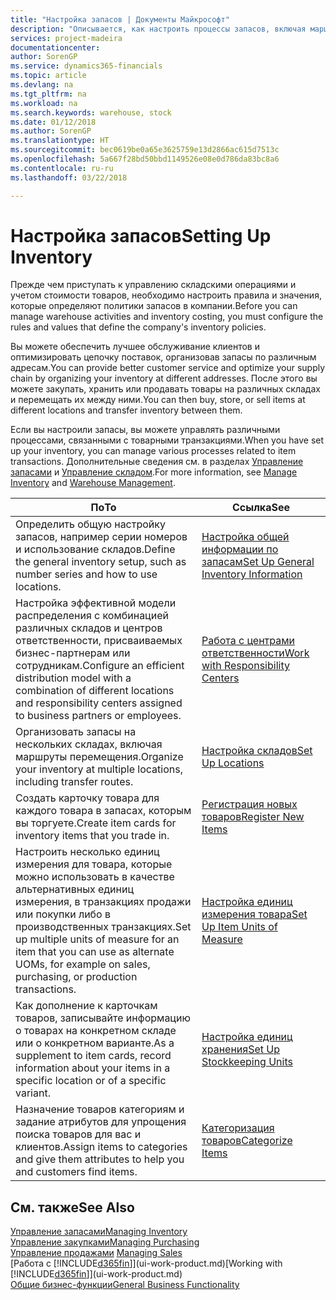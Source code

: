 ```yaml
---
title: "Настройка запасов | Документы Майкрософт"
description: "Описывается, как настроить процессы запасов, включая маршруты перемещения и склады."
services: project-madeira
documentationcenter: 
author: SorenGP
ms.service: dynamics365-financials
ms.topic: article
ms.devlang: na
ms.tgt_pltfrm: na
ms.workload: na
ms.search.keywords: warehouse, stock
ms.date: 01/12/2018
ms.author: SorenGP
ms.translationtype: HT
ms.sourcegitcommit: bec0619be0a65e3625759e13d2866ac615d7513c
ms.openlocfilehash: 5a667f28bd50bbd1149526e08e0d786da83bc8a6
ms.contentlocale: ru-ru
ms.lasthandoff: 03/22/2018

---
```

# <a name="setting-up-inventory"></a><span data-ttu-id="db4b2-103">Настройка запасов</span><span class="sxs-lookup"><span data-stu-id="db4b2-103">Setting Up Inventory</span></span>
<span data-ttu-id="db4b2-104">Прежде чем приступать к управлению складскими операциями и учетом стоимости товаров, необходимо настроить правила и значения, которые определяют политики запасов в компании.</span><span class="sxs-lookup"><span data-stu-id="db4b2-104">Before you can manage warehouse activities and inventory costing, you must configure the rules and values that define the company's inventory policies.</span></span>

<span data-ttu-id="db4b2-105">Вы можете обеспечить лучшее обслуживание клиентов и оптимизировать цепочку поставок, организовав запасы по различным адресам.</span><span class="sxs-lookup"><span data-stu-id="db4b2-105">You can provide better customer service and optimize your supply chain by organizing your inventory at different addresses.</span></span> <span data-ttu-id="db4b2-106">После этого вы можете закупать, хранить или продавать товары на различных складах и перемещать их между ними.</span><span class="sxs-lookup"><span data-stu-id="db4b2-106">You can then buy, store, or sell items at different locations and transfer inventory between them.</span></span>

<span data-ttu-id="db4b2-107">Если вы настроили запасы, вы можете управлять различными процессами, связанными с товарными транзакциями.</span><span class="sxs-lookup"><span data-stu-id="db4b2-107">When you have set up your inventory, you can manage various processes related to item transactions.</span></span> <span data-ttu-id="db4b2-108">Дополнительные сведения см. в разделах [Управление запасами](inventory-manage-inventory.md) и [Управление складом](warehouse-manage-warehouse.md).</span><span class="sxs-lookup"><span data-stu-id="db4b2-108">For more information, see [Manage Inventory](inventory-manage-inventory.md) and [Warehouse Management](warehouse-manage-warehouse.md).</span></span>

| <span data-ttu-id="db4b2-109">По</span><span class="sxs-lookup"><span data-stu-id="db4b2-109">To</span></span> | <span data-ttu-id="db4b2-110">Ссылка</span><span class="sxs-lookup"><span data-stu-id="db4b2-110">See</span></span> |
| --- | --- |
| <span data-ttu-id="db4b2-111">Определить общую настройку запасов, например серии номеров и использование складов.</span><span class="sxs-lookup"><span data-stu-id="db4b2-111">Define the general inventory setup, such as number series and how to use locations.</span></span> |[<span data-ttu-id="db4b2-112">Настройка общей информации по запасам</span><span class="sxs-lookup"><span data-stu-id="db4b2-112">Set Up General Inventory Information</span></span>](inventory-how-setup-general.md) |
|<span data-ttu-id="db4b2-113">Настройка эффективной модели распределения с комбинацией различных складов и центров ответственности, присваиваемых бизнес-партнерам или сотрудникам.</span><span class="sxs-lookup"><span data-stu-id="db4b2-113">Configure an efficient distribution model with a combination of different locations and responsibility centers assigned to business partners or employees.</span></span>|[<span data-ttu-id="db4b2-114">Работа с центрами ответственности</span><span class="sxs-lookup"><span data-stu-id="db4b2-114">Work with Responsibility Centers</span></span>](inventory-responsibility-centers.md)|
| <span data-ttu-id="db4b2-115">Организовать запасы на нескольких складах, включая маршруты перемещения.</span><span class="sxs-lookup"><span data-stu-id="db4b2-115">Organize your inventory at multiple locations, including transfer routes.</span></span> |[<span data-ttu-id="db4b2-116">Настройка складов</span><span class="sxs-lookup"><span data-stu-id="db4b2-116">Set Up Locations</span></span>](inventory-how-register-new-items.md) |
| <span data-ttu-id="db4b2-117">Создать карточку товара для каждого товара в запасах, которым вы торгуете.</span><span class="sxs-lookup"><span data-stu-id="db4b2-117">Create item cards for inventory items that you trade in.</span></span> |[<span data-ttu-id="db4b2-118">Регистрация новых товаров</span><span class="sxs-lookup"><span data-stu-id="db4b2-118">Register New Items</span></span>](inventory-how-register-new-items.md) |
|<span data-ttu-id="db4b2-119">Настроить несколько единиц измерения для товара, которые можно использовать в качестве альтернативных единиц измерения, в транзакциях продажи или покупки либо в производственных транзакциях.</span><span class="sxs-lookup"><span data-stu-id="db4b2-119">Set up multiple units of measure for an item that you can use as alternate UOMs, for example on sales, purchasing, or production transactions.</span></span>|[<span data-ttu-id="db4b2-120">Настройка единиц измерения товара</span><span class="sxs-lookup"><span data-stu-id="db4b2-120">Set Up Item Units of Measure</span></span>](inventory-how-setup-units-of-measure.md)|
|<span data-ttu-id="db4b2-121">Как дополнение к карточкам товаров, записывайте информацию о товарах на конкретном складе или о конкретном варианте.</span><span class="sxs-lookup"><span data-stu-id="db4b2-121">As a supplement to item cards, record information about your items in a specific location or of a specific variant.</span></span>|[<span data-ttu-id="db4b2-122">Настройка единиц хранения</span><span class="sxs-lookup"><span data-stu-id="db4b2-122">Set Up Stockkeeping Units</span></span>](inventory-how-to-set-up-stockkeeping-units.md)|
| <span data-ttu-id="db4b2-123">Назначение товаров категориям и задание атрибутов для упрощения поиска товаров для вас и клиентов.</span><span class="sxs-lookup"><span data-stu-id="db4b2-123">Assign items to categories and give them attributes to help you and customers find items.</span></span> |[<span data-ttu-id="db4b2-124">Категоризация товаров</span><span class="sxs-lookup"><span data-stu-id="db4b2-124">Categorize Items</span></span>](inventory-how-categorize-items.md) |

## <a name="see-also"></a><span data-ttu-id="db4b2-125">См. также</span><span class="sxs-lookup"><span data-stu-id="db4b2-125">See Also</span></span>
[<span data-ttu-id="db4b2-126">Управление запасами</span><span class="sxs-lookup"><span data-stu-id="db4b2-126">Managing Inventory</span></span>](inventory-manage-inventory.md)  
[<span data-ttu-id="db4b2-127">Управление закупками</span><span class="sxs-lookup"><span data-stu-id="db4b2-127">Managing Purchasing</span></span>](purchasing-manage-purchasing.md)  
<span data-ttu-id="db4b2-128">[Управление продажами](sales-manage-sales.md)  </span><span class="sxs-lookup"><span data-stu-id="db4b2-128">[Managing Sales](sales-manage-sales.md)  </span></span>  
<span data-ttu-id="db4b2-129">[Работа с [!INCLUDE[d365fin](includes/d365fin_md.md)]](ui-work-product.md)</span><span class="sxs-lookup"><span data-stu-id="db4b2-129">[Working with [!INCLUDE[d365fin](includes/d365fin_md.md)]](ui-work-product.md)</span></span>  
[<span data-ttu-id="db4b2-130">Общие бизнес-функции</span><span class="sxs-lookup"><span data-stu-id="db4b2-130">General Business Functionality</span></span>](ui-across-business-areas.md)

